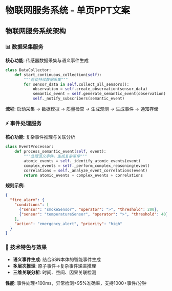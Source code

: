 # 物联网服务系统 - 单页PPT文案

## 物联网服务系统架构

### 📊 数据采集服务
**核心功能**: 传感器数据采集与语义事件生成

```python
class DataCollector:
    def start_continuous_collection(self):
        """启动持续数据采集"""
        for sensor_data in self.collect_all_sensors():
            observation = self.create_observation(sensor_data)
            semantic_event = self.generate_semantic_event(observation)
            self._notify_subscribers(semantic_event)
```

**流程**: 启动采集 → 数据模拟 → 质量检查 → 生成观测 → 生成事件 → 通知存储

### ⚡ 事件处理服务  
**核心功能**: 复杂事件推理与关联分析

```python
class EventProcessor:
    def process_semantic_event(self, event):
        """处理语义事件，生成复杂事件"""
        atomic_events = self._identify_atomic_events(event)
        complex_events = self._perform_complex_reasoning(event)
        correlations = self._analyze_event_correlations(event)
        return atomic_events + complex_events + correlations
```

**规则示例**:
```json
{
  "fire_alarm": {
    "conditions": [
      {"sensor": "smokeSensor", "operator": ">", "threshold": 200},
      {"sensor": "temperatureSensor", "operator": ">", "threshold": 40}
    ],
    "action": "emergency_alert", "priority": "high"
  }
}
```

### 🎯 技术特色与效果
- **语义事件生成**: 结合SSN本体的智能事件生成
- **多层次推理**: 原子事件→复杂事件递进推理  
- **三维关联分析**: 时间、空间、因果关联检测

**性能**: 事件处理<100ms，异常检测>95%准确率，支持1000+事件/分钟
